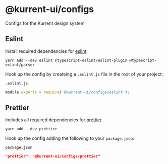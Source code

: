 # @kurrent-ui/configs

Configs for the Kurrent design system

## Eslint

Install required dependencies for [eslint](https://eslint.org/).

```shell
yarn add --dev eslint @typescript-eslint/eslint-plugin @typescript-eslint/parser
```

Hook up the config by createing a `.eslint.js` file in the root of your project:

`.eslint.js`

```js
module.exports = require('@kurrent-ui/configs/eslint');
```

## Prettier

Includes all required dependencies for [prettier](https://prettier.io/).

```shell
yarn add --dev prettier
```

Hook up the config adding the following to your `package.json`:

`package.json`

```json
"prettier": "@kurrent-ui/configs/prettier"
```
